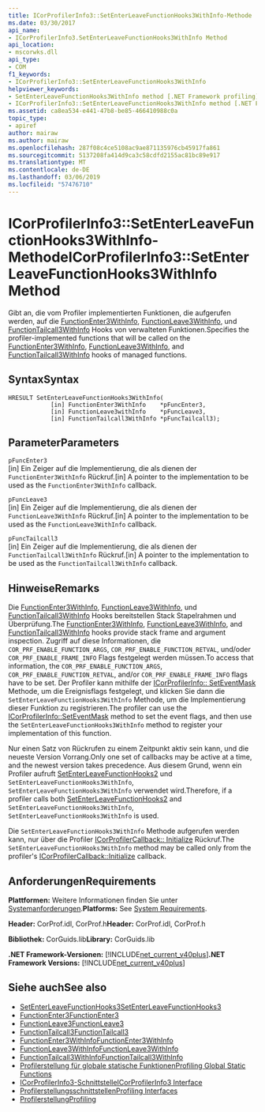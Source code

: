 ```yaml
---
title: ICorProfilerInfo3::SetEnterLeaveFunctionHooks3WithInfo-Methode
ms.date: 03/30/2017
api_name:
- ICorProfilerInfo3.SetEnterLeaveFunctionHooks3WithInfo Method
api_location:
- mscorwks.dll
api_type:
- COM
f1_keywords:
- ICorProfilerInfo3::SetEnterLeaveFunctionHooks3WithInfo
helpviewer_keywords:
- SetEnterLeaveFunctionHooks3WithInfo method [.NET Framework profiling]
- ICorProfilerInfo3::SetEnterLeaveFunctionHooks3WithInfo method [.NET Framework profiling]
ms.assetid: ca8ea534-e441-47b8-be85-466410988c0a
topic_type:
- apiref
author: mairaw
ms.author: mairaw
ms.openlocfilehash: 287f08c4ce5108ac9ae871135976cb45917fa861
ms.sourcegitcommit: 5137208fa414d9ca3c58cdfd2155ac81bc89e917
ms.translationtype: MT
ms.contentlocale: de-DE
ms.lasthandoff: 03/06/2019
ms.locfileid: "57476710"
---
```

# <a name="icorprofilerinfo3setenterleavefunctionhooks3withinfo-method"></a><span data-ttu-id="c5da8-102">ICorProfilerInfo3::SetEnterLeaveFunctionHooks3WithInfo-Methode</span><span class="sxs-lookup"><span data-stu-id="c5da8-102">ICorProfilerInfo3::SetEnterLeaveFunctionHooks3WithInfo Method</span></span>
<span data-ttu-id="c5da8-103">Gibt an, die vom Profiler implementierten Funktionen, die aufgerufen werden, auf die [FunctionEnter3WithInfo](../../../../docs/framework/unmanaged-api/profiling/functionenter3withinfo-function.md), [FunctionLeave3WithInfo](../../../../docs/framework/unmanaged-api/profiling/functionleave3withinfo-function.md), und [FunctionTailcall3WithInfo](../../../../docs/framework/unmanaged-api/profiling/functiontailcall3withinfo-function.md) Hooks von verwalteten Funktionen.</span><span class="sxs-lookup"><span data-stu-id="c5da8-103">Specifies the profiler-implemented functions that will be called on the [FunctionEnter3WithInfo](../../../../docs/framework/unmanaged-api/profiling/functionenter3withinfo-function.md), [FunctionLeave3WithInfo](../../../../docs/framework/unmanaged-api/profiling/functionleave3withinfo-function.md), and [FunctionTailcall3WithInfo](../../../../docs/framework/unmanaged-api/profiling/functiontailcall3withinfo-function.md) hooks of managed functions.</span></span>  
  
## <a name="syntax"></a><span data-ttu-id="c5da8-104">Syntax</span><span class="sxs-lookup"><span data-stu-id="c5da8-104">Syntax</span></span>  
  
```  
HRESULT SetEnterLeaveFunctionHooks3WithInfo(  
            [in] FunctionEnter3WithInfo    *pFuncEnter3,  
            [in] FunctionLeave3withInfo    *pFuncLeave3,  
            [in] FunctionTailcall3WithInfo *pFuncTailcall3);  
```  
  
## <a name="parameters"></a><span data-ttu-id="c5da8-105">Parameter</span><span class="sxs-lookup"><span data-stu-id="c5da8-105">Parameters</span></span>  
 `pFuncEnter3`  
 <span data-ttu-id="c5da8-106">[in] Ein Zeiger auf die Implementierung, die als dienen der `FunctionEnter3WithInfo` Rückruf.</span><span class="sxs-lookup"><span data-stu-id="c5da8-106">[in] A pointer to the implementation to be used as the `FunctionEnter3WithInfo` callback.</span></span>  
  
 `pFuncLeave3`  
 <span data-ttu-id="c5da8-107">[in] Ein Zeiger auf die Implementierung, die als dienen der `FunctionLeave3WithInfo` Rückruf.</span><span class="sxs-lookup"><span data-stu-id="c5da8-107">[in] A pointer to the implementation to be used as the `FunctionLeave3WithInfo` callback.</span></span>  
  
 `pFuncTailcall3`  
 <span data-ttu-id="c5da8-108">[in] Ein Zeiger auf die Implementierung, die als dienen der `FunctionTailcall3WithInfo` Rückruf.</span><span class="sxs-lookup"><span data-stu-id="c5da8-108">[in] A pointer to the implementation to be used as the `FunctionTailcall3WithInfo` callback.</span></span>  
  
## <a name="remarks"></a><span data-ttu-id="c5da8-109">Hinweise</span><span class="sxs-lookup"><span data-stu-id="c5da8-109">Remarks</span></span>  
 <span data-ttu-id="c5da8-110">Die [FunctionEnter3WithInfo](../../../../docs/framework/unmanaged-api/profiling/functionenter3withinfo-function.md), [FunctionLeave3WithInfo](../../../../docs/framework/unmanaged-api/profiling/functionleave3withinfo-function.md), und [FunctionTailcall3WithInfo](../../../../docs/framework/unmanaged-api/profiling/functiontailcall3withinfo-function.md) Hooks bereitstellen Stack Stapelrahmen und Überprüfung.</span><span class="sxs-lookup"><span data-stu-id="c5da8-110">The [FunctionEnter3WithInfo](../../../../docs/framework/unmanaged-api/profiling/functionenter3withinfo-function.md), [FunctionLeave3WithInfo](../../../../docs/framework/unmanaged-api/profiling/functionleave3withinfo-function.md), and [FunctionTailcall3WithInfo](../../../../docs/framework/unmanaged-api/profiling/functiontailcall3withinfo-function.md) hooks provide stack frame and argument inspection.</span></span> <span data-ttu-id="c5da8-111">Zugriff auf diese Informationen, die `COR_PRF_ENABLE_FUNCTION_ARGS`, `COR_PRF_ENABLE_FUNCTION_RETVAL`, und/oder `COR_PRF_ENABLE_FRAME_INFO` Flags festgelegt werden müssen.</span><span class="sxs-lookup"><span data-stu-id="c5da8-111">To access that information, the `COR_PRF_ENABLE_FUNCTION_ARGS`, `COR_PRF_ENABLE_FUNCTION_RETVAL`, and/or `COR_PRF_ENABLE_FRAME_INFO` flags have to be set.</span></span> <span data-ttu-id="c5da8-112">Der Profiler kann mithilfe der [ICorProfilerInfo:: SetEventMask](../../../../docs/framework/unmanaged-api/profiling/icorprofilerinfo-seteventmask-method.md) Methode, um die Ereignisflags festgelegt, und klicken Sie dann die `SetEnterLeaveFunctionHooks3WithInfo` Methode, um die Implementierung dieser Funktion zu registrieren.</span><span class="sxs-lookup"><span data-stu-id="c5da8-112">The profiler can use the [ICorProfilerInfo::SetEventMask](../../../../docs/framework/unmanaged-api/profiling/icorprofilerinfo-seteventmask-method.md) method to set the event flags, and then use the `SetEnterLeaveFunctionHooks3WithInfo` method to register your implementation of this function.</span></span>  
  
 <span data-ttu-id="c5da8-113">Nur einen Satz von Rückrufen zu einem Zeitpunkt aktiv sein kann, und die neueste Version Vorrang.</span><span class="sxs-lookup"><span data-stu-id="c5da8-113">Only one set of callbacks may be active at a time, and the newest version takes precedence.</span></span> <span data-ttu-id="c5da8-114">Aus diesem Grund, wenn ein Profiler aufruft [SetEnterLeaveFunctionHooks2](../../../../docs/framework/unmanaged-api/profiling/icorprofilerinfo2-setenterleavefunctionhooks2-method.md) und `SetEnterLeaveFunctionHooks3WithInfo`, `SetEnterLeaveFunctionHooks3WithInfo` verwendet wird.</span><span class="sxs-lookup"><span data-stu-id="c5da8-114">Therefore, if a profiler calls both [SetEnterLeaveFunctionHooks2](../../../../docs/framework/unmanaged-api/profiling/icorprofilerinfo2-setenterleavefunctionhooks2-method.md) and `SetEnterLeaveFunctionHooks3WithInfo`, `SetEnterLeaveFunctionHooks3WithInfo` is used.</span></span>  
  
 <span data-ttu-id="c5da8-115">Die `SetEnterLeaveFunctionHooks3WithInfo` Methode aufgerufen werden kann, nur über die Profiler [ICorProfilerCallback:: Initialize](../../../../docs/framework/unmanaged-api/profiling/icorprofilercallback-initialize-method.md) Rückruf.</span><span class="sxs-lookup"><span data-stu-id="c5da8-115">The `SetEnterLeaveFunctionHooks3WithInfo` method may be called only from the profiler's [ICorProfilerCallback::Initialize](../../../../docs/framework/unmanaged-api/profiling/icorprofilercallback-initialize-method.md) callback.</span></span>  
  
## <a name="requirements"></a><span data-ttu-id="c5da8-116">Anforderungen</span><span class="sxs-lookup"><span data-stu-id="c5da8-116">Requirements</span></span>  
 <span data-ttu-id="c5da8-117">**Plattformen:** Weitere Informationen finden Sie unter [Systemanforderungen](../../../../docs/framework/get-started/system-requirements.md).</span><span class="sxs-lookup"><span data-stu-id="c5da8-117">**Platforms:** See [System Requirements](../../../../docs/framework/get-started/system-requirements.md).</span></span>  
  
 <span data-ttu-id="c5da8-118">**Header:** CorProf.idl, CorProf.h</span><span class="sxs-lookup"><span data-stu-id="c5da8-118">**Header:** CorProf.idl, CorProf.h</span></span>  
  
 <span data-ttu-id="c5da8-119">**Bibliothek:** CorGuids.lib</span><span class="sxs-lookup"><span data-stu-id="c5da8-119">**Library:** CorGuids.lib</span></span>  
  
 <span data-ttu-id="c5da8-120">**.NET Framework-Versionen:** [!INCLUDE[net_current_v40plus](../../../../includes/net-current-v40plus-md.md)]</span><span class="sxs-lookup"><span data-stu-id="c5da8-120">**.NET Framework Versions:** [!INCLUDE[net_current_v40plus](../../../../includes/net-current-v40plus-md.md)]</span></span>  
  
## <a name="see-also"></a><span data-ttu-id="c5da8-121">Siehe auch</span><span class="sxs-lookup"><span data-stu-id="c5da8-121">See also</span></span>
- [<span data-ttu-id="c5da8-122">SetEnterLeaveFunctionHooks3</span><span class="sxs-lookup"><span data-stu-id="c5da8-122">SetEnterLeaveFunctionHooks3</span></span>](../../../../docs/framework/unmanaged-api/profiling/icorprofilerinfo3-setenterleavefunctionhooks3-method.md)
- [<span data-ttu-id="c5da8-123">FunctionEnter3</span><span class="sxs-lookup"><span data-stu-id="c5da8-123">FunctionEnter3</span></span>](../../../../docs/framework/unmanaged-api/profiling/functionenter3-function.md)
- [<span data-ttu-id="c5da8-124">FunctionLeave3</span><span class="sxs-lookup"><span data-stu-id="c5da8-124">FunctionLeave3</span></span>](../../../../docs/framework/unmanaged-api/profiling/functionleave3-function.md)
- [<span data-ttu-id="c5da8-125">FunctionTailcall3</span><span class="sxs-lookup"><span data-stu-id="c5da8-125">FunctionTailcall3</span></span>](../../../../docs/framework/unmanaged-api/profiling/functiontailcall3-function.md)
- [<span data-ttu-id="c5da8-126">FunctionEnter3WithInfo</span><span class="sxs-lookup"><span data-stu-id="c5da8-126">FunctionEnter3WithInfo</span></span>](../../../../docs/framework/unmanaged-api/profiling/functionenter3withinfo-function.md)
- [<span data-ttu-id="c5da8-127">FunctionLeave3WithInfo</span><span class="sxs-lookup"><span data-stu-id="c5da8-127">FunctionLeave3WithInfo</span></span>](../../../../docs/framework/unmanaged-api/profiling/functionleave3withinfo-function.md)
- [<span data-ttu-id="c5da8-128">FunctionTailcall3WithInfo</span><span class="sxs-lookup"><span data-stu-id="c5da8-128">FunctionTailcall3WithInfo</span></span>](../../../../docs/framework/unmanaged-api/profiling/functiontailcall3withinfo-function.md)
- [<span data-ttu-id="c5da8-129">Profilerstellung für globale statische Funktionen</span><span class="sxs-lookup"><span data-stu-id="c5da8-129">Profiling Global Static Functions</span></span>](../../../../docs/framework/unmanaged-api/profiling/profiling-global-static-functions.md)
- [<span data-ttu-id="c5da8-130">ICorProfilerInfo3-Schnittstelle</span><span class="sxs-lookup"><span data-stu-id="c5da8-130">ICorProfilerInfo3 Interface</span></span>](../../../../docs/framework/unmanaged-api/profiling/icorprofilerinfo3-interface.md)
- [<span data-ttu-id="c5da8-131">Profilerstellungsschnittstellen</span><span class="sxs-lookup"><span data-stu-id="c5da8-131">Profiling Interfaces</span></span>](../../../../docs/framework/unmanaged-api/profiling/profiling-interfaces.md)
- [<span data-ttu-id="c5da8-132">Profilerstellung</span><span class="sxs-lookup"><span data-stu-id="c5da8-132">Profiling</span></span>](../../../../docs/framework/unmanaged-api/profiling/index.md)
